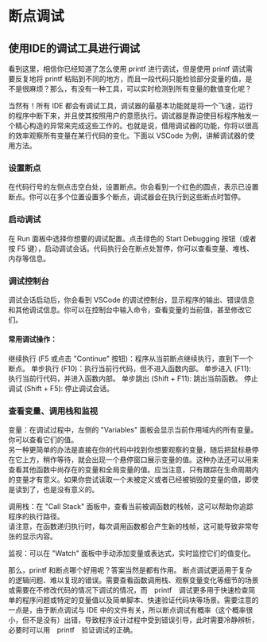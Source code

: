 # 断点调试

## 使用IDE的调试工具进行调试

看到这里，相信你已经知道了怎么使用 printf 进行调试，但是使用 printf 调试需要反复地将 printf 粘贴到不同的地方，而且一段代码只能检验部分变量的值，是不是很麻烦？那么，有没有一种工具，可以实时检测到所有变量的数值变化呢？

当然有！所有 IDE 都会有调试工具，调试器的最基本功能就是将一个飞速，运行的程序中断下来，并且使其按照用户的意愿执行。调试器是靠迫使目标程序触发一个精心构造的异常来完成这些工作的。也就是说，借用调试器的功能，你将以很高的效率观察所有变量在某行代码的变化。下面以 VSCode 为例，讲解调试器的使用方法。

### 设置断点
在代码行号的左侧点击空白处，设置断点。你会看到一个红色的圆点，表示已设置断点。你可以在多个位置设置多个断点，调试器会在执行到这些断点时暂停。

### 启动调试
在 Run 面板中选择你想要的调试配置。点击绿色的 Start Debugging 按钮（或者按 F5 键），启动调试会话。代码执行会在断点处暂停，你可以查看变量、堆栈、内存等信息。

### 调试控制台
调试会话启动后，你会看到 VSCode 的调试控制台，显示程序的输出、错误信息和其他调试信息。你可以在控制台中输入命令，查看变量的当前值，甚至修改它们。

#### 常用调试操作：
继续执行 (F5 或点击 "Continue" 按钮)：程序从当前断点继续执行，直到下一个断点。
单步执行 (F10)：执行当前行代码，但不进入函数内部。
单步进入 (F11): 执行当前行代码，并进入函数内部。
单步跳出 (Shift + F11): 跳出当前函数。
停止调试 (Shift + F5): 停止调试会话。

### 查看变量、调用栈和监视
变量：在调试过程中，左侧的 "Variables" 面板会显示当前作用域内的所有变量。你可以查看它们的值。  
另一种更简单的办法是直接在你的代码中找到你想要观察的变量，随后把鼠标悬停在它上方，稍作等待，就会出现一个悬停窗口展示变量的值。这种办法还可以用来查看其他函数中尚存在的变量和全局变量的值。应当注意，只有跟踪在生命周期内的变量才有意义。如果你尝试读取一个未被定义或者已经被销毁的变量的值，即使是读到了，也是没有意义的。  

调用栈：在 "Call Stack" 面板中，查看当前被调函数的栈帧，这可以帮助你追踪程序的执行路径。  
请注意，在函数递归执行时，每次调用函数都会产生新的栈帧，这可能导致非常夸张的显示内容。  

监视：可以在 "Watch" 面板中手动添加变量或表达式，实时监控它们的值变化。

那么，printf 和断点哪个好用呢？答案当然是都有作用。
断点调试更适用于复杂的逻辑问题、难以复现的错误。需要查看函数调用栈、观察变量变化等细节的场景或需要在不修改代码的情况下调试的情况，而　printf　调试更多用于快速检查简单的程序问题或特定的变量值以及简单脚本、快速验证代码块等场景。需要注意的一点是，由于断点调试与 IDE 中的文件有关，所以断点调试有概率（这个概率很小，但不是没有）出错，导致程序设计过程中受到错误引导，此时需要冷静辨析，必要时可以用　printf　验证调试的正确。